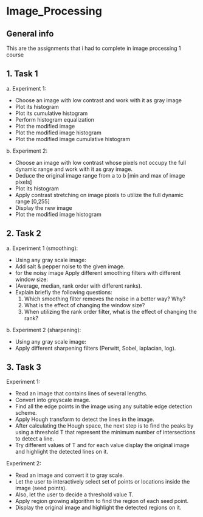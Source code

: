 # Image_Processing
 
## General info 
This are the assignments that i had to complete in image processing 1 course

## 1. Task 1
a. Experiment 1:

- Choose an image with low contrast and work with it as gray image
- Plot its histogram
- Plot its cumulative histogram
- Perform histogram equalization
- Plot the modified image
- Plot the modified image histogram
- Plot the modified image cumulative histogram

b. Experiment 2:
- Choose an image with low contrast whose pixels not occupy the full dynamic range and work with it as gray image.
- Deduce the original image range from a to b [min and max of image pixels]
- Plot its histogram
- Apply contrast stretching on image pixels to utilize the full dynamic range [0,255]
- Display the new image
- Plot the modified image histogram

## 2. Task 2
a. Experiment 1 (smoothing):
- Using any gray scale image:
- Add salt & pepper noise to the given image.
- for the noisy image Apply different smoothing filters with different window size:
- (Average, median, rank order with different ranks).
- Explain briefly the following questions:
  1. Which smoothing filter removes the noise in a better way? Why?
  2. What is the effect of changing the window size?
  3. When utilizing the rank order filter, what is the effect of changing the rank?

b. Experiment 2 (sharpening):
- Using any gray scale image:
- Apply different sharpening filters (Perwitt, Sobel, laplacian, log).

## 3. Task 3
Experiment 1:

- Read an image that contains lines of several lengths.
- Convert into greyscale image.
- Find all the edge points in the image using any suitable edge detection scheme.
- Apply Hough transform to detect the lines in the image.
- After calculating the Hough space, the next step is to find the peaks by using a threshold T that represent the minimum number of intersections to detect a line.
- Try different values of T and for each value display the original image and highlight the detected lines on it.
 

Experiment 2:

- Read an image and convert it to gray scale.
- Let the user to interactively select set of points or locations inside the image (seed points).
- Also, let the user to decide a threshold value T.
- Apply region growing algorithm to find the region of each seed point.
- Display the original image and highlight the detected regions on it.
 